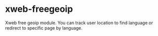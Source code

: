 xweb-freegeoip
==============

Xweb free geoip module. You can track user location to find language or redirect to specific page by language.

